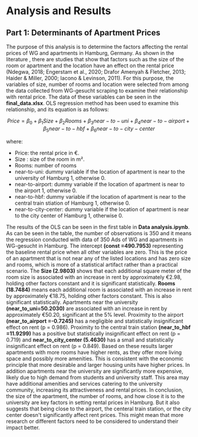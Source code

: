 # Analysis and Results
## Part 1: Determinants of Apartment Prices
The purpose of this analysis is to determine the factors affecting the rental prices of WG and apartments in Hamburg, Germany. As shown in the literature , there are studies that show that factors such as the size of the room or apartment and the location have an effect on the rental price (Ndegwa, 2018; Engerstam et al., 2020; Drafor Amenyah & Fletcher, 2013; Haider & Miller, 2000; Iacono & Levinson, 2011). For this purpose, the variables of size, number of rooms and location were selected from among the data collected from WG-gesucht scraping to examine their relationship with rental price. The data of these variables can be seen in the **final_data.xlsx**. OLS regression method has been used to examine this relationship, and its equation is as follows:

$$
Price = \beta_0 + \beta_1Size + \beta_2Rooms + \beta_3near-to-uni + \beta_4near-to-airport + \beta_5near-to-hbf + \beta_6near-to-city-center
$$

where:
- Price: the rental price in €.
- Size : size of the room in m².
- Rooms: number of rooms
- near-to-uni: dummy variable if the location of apartment is near to the university of Hamburg 1, otherwise 0.
- near-to-airport: dummy variable if the location of apartment is near to the airport 1, otherwise 0.
- near-to-hbf: dummy variable if the location of apartment is near to the central train stiation of Hamburg 1, otherwise 0.
- near-to-city-center: dummy variable if the location of apartment is near to the city center of Hamburg 1, otherwise 0.

The results of the OLS can be seen in the first table in **Data analysis.ipynb**.
As can be seen in the table, the number of observations is 350 and it means the regression conducted with data of 350 Ads of WG and apartments in WG-gesucht in Hamburg. The intercept **(const =490.7953)** representing the baseline rental price when all other variables are zero. This is the price of an apartment that is not near any of the listed locations and has zero size and rooms, which is more of a statistical artifact rather than a practical scenario.
The **Size (2.9803)** shows that each additional square meter of the room size is associated with an increase in rent by approximately €2.98, holding other factors constant and it is significant statistically. **Rooms (18.7484)** means each additional room is associated with an increase in rent by approximately €18.75, holding other factors constant. This is also significant statistically.
Apartments near the university **(near_to_uni=50.2030)** are associated with an increase in rent by approximately €50.20, significant at the 5% level. Proximity to the airport **(near_to_airport =-0.7245)**  has a negligible and statistically insignificant effect on rent (p = 0.986). Proximity to the central train station **(near_to_hbf =11.9299)** has a positive but statistically insignificant effect on rent (p = 0.719) and **near_to_city_center (5.4630)** has a small and statistically insignificant effect on rent (p = 0.849).
Based on these results larger apartments with more rooms have higher rents, as they offer more living space and possibly more amenities. This is consistent with the economic principle that more desirable and larger housing units have higher prices. In addition apartments near the university are significantly more expensive, likely due to high demand from students and university staff. This area may have additional amenities and services catering to the university community, increasing its attractiveness and rental prices.
In conclusion, the size of the apartment, the number of rooms, and how close it is to the university are key factors in setting rental prices in Hamburg. But it also suggests that being close to the airport, the centeral train station, or the city center doesn't significantly affect rent prices. This might mean that more research or different factors need to be considered to understand their impact better.